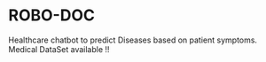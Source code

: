 # ROBO-DOC
Healthcare chatbot to predict Diseases based on patient symptoms.
<br>
Medical DataSet available !!
